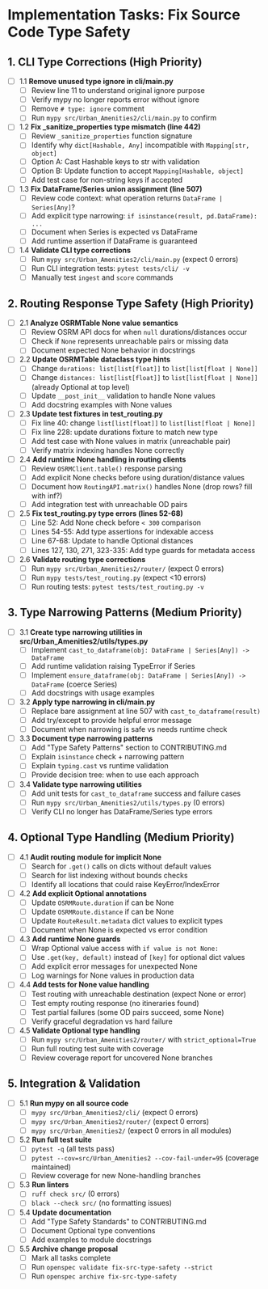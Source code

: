# Implementation Tasks: Fix Source Code Type Safety

## 1. CLI Type Corrections (High Priority)

- [ ] 1.1 **Remove unused type ignore in cli/main.py**
  - [ ] Review line 11 to understand original ignore purpose
  - [ ] Verify mypy no longer reports error without ignore
  - [ ] Remove `# type: ignore` comment
  - [ ] Run `mypy src/Urban_Amenities2/cli/main.py` to confirm

- [ ] 1.2 **Fix _sanitize_properties type mismatch (line 442)**
  - [ ] Review `_sanitize_properties` function signature
  - [ ] Identify why `dict[Hashable, Any]` incompatible with `Mapping[str, object]`
  - [ ] Option A: Cast Hashable keys to str with validation
  - [ ] Option B: Update function to accept `Mapping[Hashable, object]`
  - [ ] Add test case for non-string keys if accepted

- [ ] 1.3 **Fix DataFrame/Series union assignment (line 507)**
  - [ ] Review code context: what operation returns `DataFrame | Series[Any]`?
  - [ ] Add explicit type narrowing: `if isinstance(result, pd.DataFrame): ...`
  - [ ] Document when Series is expected vs DataFrame
  - [ ] Add runtime assertion if DataFrame is guaranteed

- [ ] 1.4 **Validate CLI type corrections**
  - [ ] Run `mypy src/Urban_Amenities2/cli/main.py` (expect 0 errors)
  - [ ] Run CLI integration tests: `pytest tests/cli/ -v`
  - [ ] Manually test `ingest` and `score` commands

## 2. Routing Response Type Safety (High Priority)

- [ ] 2.1 **Analyze OSRMTable None value semantics**
  - [ ] Review OSRM API docs for when `null` durations/distances occur
  - [ ] Check if `None` represents unreachable pairs or missing data
  - [ ] Document expected None behavior in docstrings

- [ ] 2.2 **Update OSRMTable dataclass type hints**
  - [ ] Change `durations: list[list[float]]` to `list[list[float | None]]`
  - [ ] Change `distances: list[list[float]]` to `list[list[float | None]]` (already Optional at top level)
  - [ ] Update `__post_init__` validation to handle None values
  - [ ] Add docstring examples with None values

- [ ] 2.3 **Update test fixtures in test_routing.py**
  - [ ] Fix line 40: change `list[list[float]]` to `list[list[float | None]]`
  - [ ] Fix line 228: update durations fixture to match new type
  - [ ] Add test case with None values in matrix (unreachable pair)
  - [ ] Verify matrix indexing handles None correctly

- [ ] 2.4 **Add runtime None handling in routing clients**
  - [ ] Review `OSRMClient.table()` response parsing
  - [ ] Add explicit None checks before using duration/distance values
  - [ ] Document how `RoutingAPI.matrix()` handles None (drop rows? fill with inf?)
  - [ ] Add integration test with unreachable OD pairs

- [ ] 2.5 **Fix test_routing.py type errors (lines 52-68)**
  - [ ] Line 52: Add None check before `< 300` comparison
  - [ ] Lines 54-55: Add type assertions for indexable access
  - [ ] Line 67-68: Update to handle Optional distances
  - [ ] Lines 127, 130, 271, 323-335: Add type guards for metadata access

- [ ] 2.6 **Validate routing type corrections**
  - [ ] Run `mypy src/Urban_Amenities2/router/` (expect 0 errors)
  - [ ] Run `mypy tests/test_routing.py` (expect <10 errors)
  - [ ] Run routing tests: `pytest tests/test_routing.py -v`

## 3. Type Narrowing Patterns (Medium Priority)

- [ ] 3.1 **Create type narrowing utilities in src/Urban_Amenities2/utils/types.py**
  - [ ] Implement `cast_to_dataframe(obj: DataFrame | Series[Any]) -> DataFrame`
  - [ ] Add runtime validation raising TypeError if Series
  - [ ] Implement `ensure_dataframe(obj: DataFrame | Series[Any]) -> DataFrame` (coerce Series)
  - [ ] Add docstrings with usage examples

- [ ] 3.2 **Apply type narrowing in cli/main.py**
  - [ ] Replace bare assignment at line 507 with `cast_to_dataframe(result)`
  - [ ] Add try/except to provide helpful error message
  - [ ] Document when narrowing is safe vs needs runtime check

- [ ] 3.3 **Document type narrowing patterns**
  - [ ] Add "Type Safety Patterns" section to CONTRIBUTING.md
  - [ ] Explain `isinstance` check + narrowing pattern
  - [ ] Explain `typing.cast` vs runtime validation
  - [ ] Provide decision tree: when to use each approach

- [ ] 3.4 **Validate type narrowing utilities**
  - [ ] Add unit tests for `cast_to_dataframe` success and failure cases
  - [ ] Run `mypy src/Urban_Amenities2/utils/types.py` (0 errors)
  - [ ] Verify CLI no longer has DataFrame/Series type errors

## 4. Optional Type Handling (Medium Priority)

- [ ] 4.1 **Audit routing module for implicit None**
  - [ ] Search for `.get()` calls on dicts without default values
  - [ ] Search for list indexing without bounds checks
  - [ ] Identify all locations that could raise KeyError/IndexError

- [ ] 4.2 **Add explicit Optional annotations**
  - [ ] Update `OSRMRoute.duration` if can be None
  - [ ] Update `OSRMRoute.distance` if can be None
  - [ ] Update `RouteResult.metadata` dict values to explicit types
  - [ ] Document when None is expected vs error condition

- [ ] 4.3 **Add runtime None guards**
  - [ ] Wrap Optional value access with `if value is not None:`
  - [ ] Use `.get(key, default)` instead of `[key]` for optional dict values
  - [ ] Add explicit error messages for unexpected None
  - [ ] Log warnings for None values in production data

- [ ] 4.4 **Add tests for None value handling**
  - [ ] Test routing with unreachable destination (expect None or error)
  - [ ] Test empty routing response (no itineraries found)
  - [ ] Test partial failures (some OD pairs succeed, some None)
  - [ ] Verify graceful degradation vs hard failure

- [ ] 4.5 **Validate Optional type handling**
  - [ ] Run `mypy src/Urban_Amenities2/router/` with `strict_optional=True`
  - [ ] Run full routing test suite with coverage
  - [ ] Review coverage report for uncovered None branches

## 5. Integration & Validation

- [ ] 5.1 **Run mypy on all source code**
  - [ ] `mypy src/Urban_Amenities2/cli/` (expect 0 errors)
  - [ ] `mypy src/Urban_Amenities2/router/` (expect 0 errors)
  - [ ] `mypy src/Urban_Amenities2/` (expect 0 errors in all modules)

- [ ] 5.2 **Run full test suite**
  - [ ] `pytest -q` (all tests pass)
  - [ ] `pytest --cov=src/Urban_Amenities2 --cov-fail-under=95` (coverage maintained)
  - [ ] Review coverage for new None-handling branches

- [ ] 5.3 **Run linters**
  - [ ] `ruff check src/` (0 errors)
  - [ ] `black --check src/` (no formatting issues)

- [ ] 5.4 **Update documentation**
  - [ ] Add "Type Safety Standards" to CONTRIBUTING.md
  - [ ] Document Optional type conventions
  - [ ] Add examples to module docstrings

- [ ] 5.5 **Archive change proposal**
  - [ ] Mark all tasks complete
  - [ ] Run `openspec validate fix-src-type-safety --strict`
  - [ ] Run `openspec archive fix-src-type-safety`
